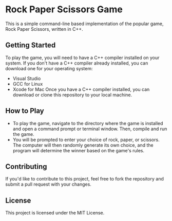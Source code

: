 # Rock Paper Scissors Game
This is a simple command-line based implementation of the popular game, Rock Paper Scissors, written in C++.

## Getting Started
To play the game, you will need to have a C++ compiler installed on your system. If you don't have a C++ compiler already installed, you can download one for your operating system:
- Visual Studio
- GCC for Linux
- Xcode for Mac
Once you have a C++ compiler installed, you can download or clone this repository to your local machine.

## How to Play
- To play the game, navigate to the directory where the game is installed and open a command prompt or terminal window. Then, compile and run the game.
- You will be prompted to enter your choice of rock, paper, or scissors. The computer will then randomly generate its own choice, and the program will determine the winner based on the game's rules.

## Contributing
If you'd like to contribute to this project, feel free to fork the repository and submit a pull request with your changes.

## License
This project is licensed under the MIT License.
